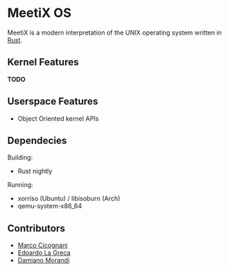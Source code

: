 # MeetiX OS
MeetiX is a modern interpretation of the UNIX operating system written in [Rust](https://www.rust-lang.org/).

## Kernel Features
**TODO**

## Userspace Features
* Object Oriented kernel APIs

## Dependecies
Building:
* Rust nightly

Running:
* xorriso (Ubuntu) / libisoburn (Arch)
* qemu-system-x86_64

## Contributors
* [Marco Cicognani](https://github.com/MarcoCicognani)
* [Edoardo La Greca](https://github.com/EdoardoLaGreca)
* [Damiano Morandi](https://github.com/Mek101)